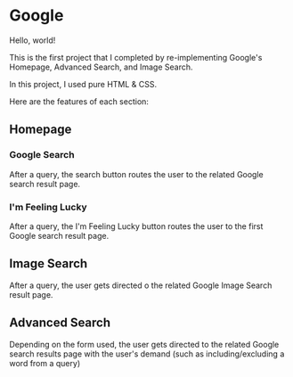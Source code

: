 # Google

Hello, world!

This is the first project that I completed by re-implementing Google's Homepage, Advanced Search, and Image Search.

In this project, I used pure HTML & CSS. 

Here are the features of each section:

<h2> Homepage </h2>

<h3> Google Search </h3>

After a query, the search button routes the user to the related Google search result page.

<h3> I'm Feeling Lucky </h3>

After a query, the I'm Feeling Lucky button routes the user to the first Google search result page.

<h2> Image Search </h2>

After a query, the user gets directed o the related Google Image Search result page.

<h2> Advanced Search </h2>

Depending on the form used, the user gets directed to the related Google search results page with the user's demand (such as including/excluding a word from a query)


